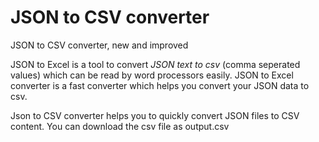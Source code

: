 # JSON to CSV converter
JSON to CSV converter, new and improved

JSON to Excel is a tool to convert *JSON text to csv* (comma seperated values) which can be read by word processors easily. JSON to Excel converter is a fast converter which helps you convert your JSON data to csv. 


Json to CSV converter helps you to quickly convert JSON files to CSV content. You can download the csv file as output.csv

